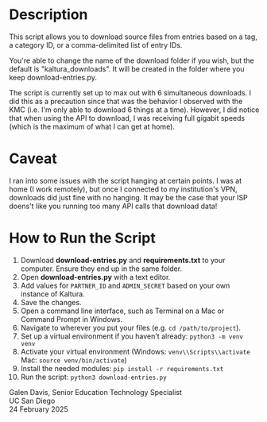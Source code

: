 # Description
This script allows you to download source files from entries based on a tag, a category ID, or a comma-delimited list of entry IDs. 

You're able to change the name of the download folder if you wish, but the default is "kaltura_downloads". It will be created in the folder where you keep download-entries.py.

The script is currently set up to max out with 6 simultaneous downloads. I did this as a precaution since that was the behavior I observed with the KMC (i.e. I'm only able to download 6 things at a time). However, I did notice that when using the API to download, I was receiving full gigabit speeds (which is the maximum of what I can get at home). 


# Caveat
I ran into some issues with the script hanging at certain points. I was at home (I work remotely), but once I connected to my institution's VPN, downloads did just fine with no hanging. It may be the case that your ISP doens't like you running too many API calls that download data!

# How to Run the Script
1. Download **download-entries.py** and **requirements.txt** to your computer. Ensure they end up in the same folder.
2. Open **download-entries.py** with a text editor.
3. Add values for `PARTNER_ID` and `ADMIN_SECRET` based on your own instance of Kaltura.
4. Save the changes.
5. Open a command line interface, such as Terminal on a Mac or Command Prompt in Windows.
6. Navigate to wherever you put your files (e.g. `cd /path/to/project`).
7. Set up a virtual environment if you haven't already: `python3 -m venv venv`
8. Activate your virtual environment (Windows: `venv\\Scripts\\activate` Mac: `source venv/bin/activate`)
9. Install the needed modules: `pip install -r requirements.txt`
10. Run the script: `python3 download-entries.py`


Galen Davis, Senior Education Technology Specialist  
UC San Diego  
24 February 2025  
